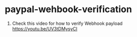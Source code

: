 # paypal-wehbook-verification
1. Check this video for how to verify Webhook payload
https://youtu.be/UV3tDMysyCI
